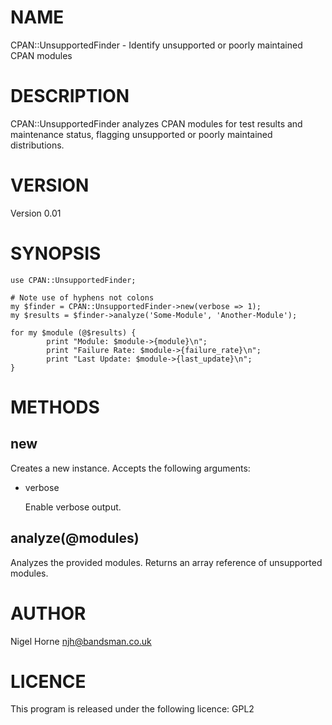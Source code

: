 # NAME

CPAN::UnsupportedFinder - Identify unsupported or poorly maintained CPAN modules

# DESCRIPTION

CPAN::UnsupportedFinder analyzes CPAN modules for test results and maintenance status, flagging unsupported or poorly maintained distributions.

# VERSION

Version 0.01

# SYNOPSIS

    use CPAN::UnsupportedFinder;

    # Note use of hyphens not colons
    my $finder = CPAN::UnsupportedFinder->new(verbose => 1);
    my $results = $finder->analyze('Some-Module', 'Another-Module');

    for my $module (@$results) {
            print "Module: $module->{module}\n";
            print "Failure Rate: $module->{failure_rate}\n";
            print "Last Update: $module->{last_update}\n";
    }

# METHODS

## new

Creates a new instance. Accepts the following arguments:

- verbose

    Enable verbose output.

## analyze(@modules)

Analyzes the provided modules. Returns an array reference of unsupported modules.

# AUTHOR

Nigel Horne <njh@bandsman.co.uk>

# LICENCE

This program is released under the following licence: GPL2
